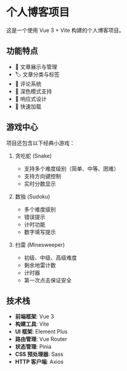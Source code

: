 # 个人博客项目

这是一个使用 Vue 3 + Vite 构建的个人博客项目。

## 功能特点

- 📝 文章展示与管理
- 🏷️ 文章分类与标签
- 💬 评论系统
- 🌙 深色模式支持
- 📱 响应式设计
- 🚀 快速加载

## 游戏中心
项目还包含以下经典小游戏：

1. 贪吃蛇 (Snake)
   - 支持多个难度级别（简单、中等、困难）
   - 支持方向键控制
   - 实时分数显示

2. 数独 (Sudoku)
   - 多个难度级别
   - 错误提示
   - 计时功能
   - 数字填写提示

3. 扫雷 (Minesweeper)
   - 初级、中级、高级难度
   - 剩余地雷计数
   - 计时器
   - 第一次点击保证安全

## 技术栈

- **前端框架**: Vue 3
- **构建工具**: Vite
- **UI 框架**: Element Plus
- **路由管理**: Vue Router
- **状态管理**: Pinia
- **CSS 预处理器**: Sass
- **HTTP 客户端**: Axios